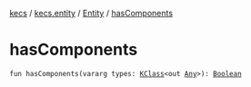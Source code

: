 [kecs](../../index.md) / [kecs.entity](../index.md) / [Entity](index.md) / [hasComponents](./has-components.md)

# hasComponents

`fun hasComponents(vararg types: `[`KClass`](https://kotlinlang.org/api/latest/jvm/stdlib/kotlin.reflect/-k-class/index.html)`<out `[`Any`](https://kotlinlang.org/api/latest/jvm/stdlib/kotlin/-any/index.html)`>): `[`Boolean`](https://kotlinlang.org/api/latest/jvm/stdlib/kotlin/-boolean/index.html)
